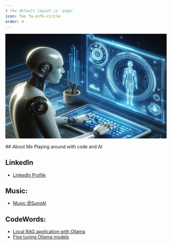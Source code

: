 ```yaml
---
# the default layout is 'page'
icon: fas fa-info-circle
order: 4
---
```

<!-- 
> Add Markdown syntax content to file `_tabs/about.md`{: .filepath } and it will show up on this page.
{: .prompt-tip } -->


![alt text](static/image.png)

<a>
## About Me
Playing around with code and AI

## LinkedIn
- [LinkedIn Profile](https://www.linkedin.com/in/arul-vannala-tanzu/) 

## Music:
- [Music @SunoAI](https://suno.com/@projectsuno)

## CodeWords: 
- [Local RAG application with Ollama](https://cfkubo.github.io/blogs/ragwithollama.html)
- [Fine tuning Ollama models]()
</a>

